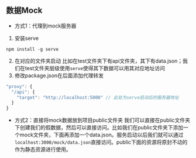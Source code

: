 ## 数据Mock
- 方式1：代理到mock服务器
1. 安装serve
```
npm install -g serve
```
2. 在对应的文件夹启动
比如在test文件夹下有api文件夹，其下有data.json；我们在test文件夹层级使用`serve`使得其下数据可以用其对应地址访问
3. 修改package.json在后面添加代理转发
```javascript
"proxy": {
  "/api": {
    "target": "http://localhost:5000" // 此处为serve启动后的服务器地址
  }
}
```

- 方式2：直接将mock数据放到项目public文件夹
我们可以直接在public文件夹下创建我们的假数据，然后可以直接访问。比如我们在public文件夹下添加一个mock文件夹，下面再添加一个data.json。服务启动以后我们就可以通过`localhost:3000/mock/data.json`直接访问。public下面的资源将原封不动的作为静态资源进行使用。